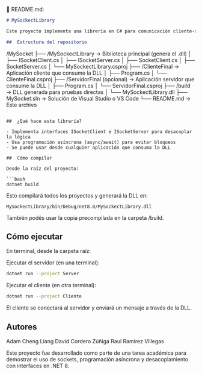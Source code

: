 📄 README.md:

```markdown
# MySockectLibrary

Este proyecto implementa una librería en C# para comunicación cliente-servidor utilizando sockets TCP. La lógica de conexión, envío y recepción de datos está desacoplada mediante interfaces, permitiendo su reutilización desde aplicaciones externas mediante una DLL.

##  Estructura del repositorio

```
/MySocket
├── /MySockectLibrary         → Biblioteca principal (genera el .dll)
│   ├── ISocketClient.cs
│   ├── ISocketServer.cs
│   ├── SocketClient.cs
│   ├── SocketServer.cs
│   └── MySockectLibrary.csproj
├── /ClienteFinal             → Aplicación cliente que consume la DLL
│   ├── Program.cs
│   └── ClienteFinal.csproj
├── /ServidorFinal (opcional) → Aplicación servidor que consume la DLL
│   ├── Program.cs
│   └── ServidorFinal.csproj
├── /build                    → DLL generada para pruebas directas
│   └── MySockectLibrary.dll
├── MySocket.sln              → Solución de Visual Studio o VS Code
└── README.md                 → Este archivo
```

##  ¿Qué hace esta librería?

- Implementa interfaces ISocketClient e ISocketServer para desacoplar la lógica
- Usa programación asíncrona (async/await) para evitar bloqueos
- Se puede usar desde cualquier aplicación que consuma la DLL

##  Cómo compilar

Desde la raíz del proyecto:

```bash
dotnet build
```

Esto compilará todos los proyectos y generará la DLL en:

```
MySockectLibrary/bin/Debug/net8.0/MySockectLibrary.dll
```

También podés usar la copia precompilada en la carpeta /build.

##  Cómo ejecutar

En terminal, desde la carpeta raíz:

Ejecutar el servidor (en una terminal):

```bash
dotnet run --project Server
```

Ejecutar el cliente (en otra terminal):

```bash
dotnet run --project Cliente
```

El cliente se conectará al servidor y enviará un mensaje a través de la DLL.

##  Autores
Adam Cheng Liang
David Cordero Zúñiga
Raul Ramirez Villegas

Este proyecto fue desarrollado como parte de una tarea académica para demostrar el uso de sockets, programación asíncrona y desacoplamiento con interfaces en .NET 8.

```


